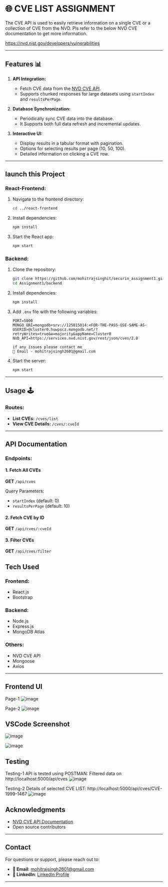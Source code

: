 # 🌐 CVE LIST ASSIGNMENT

The CVE API is used to easily retrieve information on a single CVE or a collection of
 CVE from the NVD. Pls refer to the below NVD CVE documentation to get more
 information.

 https://nvd.nist.gov/developers/vulnerabilities


---

## Features 📊

1. **API Integration:**
   - Fetch CVE data from the [NVD CVE API](https://services.nvd.nist.gov/rest/json/cves/2.0).
   - Supports chunked responses for large datasets using `startIndex` and `resultsPerPage`.

2. **Database Synchronization:**
   - Periodically sync CVE data into the database.
   - It Supports both full data refresh and incremental updates.

3. **Interactive UI:**
   - Display results in a tabular format with pagination.
   - Options for selecting results per page (10, 50, 100).
   - Detailed information on clicking a CVE row.
---

## launch this Project

### React-Frontend:
1. Navigate to the frontend directory:
   ```bash
   cd ../react-frontend
   ```
2. Install dependencies:
   ```bash
   npm install
   ```
3. Start the React app:
   ```bash
   npm start
   ```

### Backend:
1. Clone the repository:
   ```bash
   git clone https://github.com/mohitrajsinghit/securin_assignment1.git
   cd Assignment1/backend
   ```
2. Install dependencies:
   ```bash
   npm install
   ```
3. Add `.env` file with the following variables:
   ```env
   PORT=5000
   MONGO_URI=mongodb+srv://125015014:<FOR-THE-PASS-USE-SAME-AS-USERID>@cluster0.huwpscz.mongodb.net/?retryWrites=true&w=majority&appName=Cluster0
   NVD_API=https://services.nvd.nist.gov/rest/json/cves/2.0

   if any issues please contact me 
   📧 Email - mohitrajsingh2601@gmail.com
   ```
4. Start the server:
   ```bash
   npm start
   ```

---

## Usage 🕹

### Routes:
- **List CVEs:** `/cves/list`
- **View CVE Details:** `/cves/:cveId`

---

## API Documentation 

### Endpoints:

#### 1. Fetch All CVEs
**GET** `/api/cves`

Query Parameters:
- `startIndex` (default: 0)
- `resultsPerPage` (default: 10)

#### 2. Fetch CVE by ID
**GET** `/api/cves/:cveId`

#### 3. Filter CVEs
**GET** `/api/cves/filter`


## Tech Used 

### Frontend:
- React.js
- Bootstrap

### Backend:
- Node.js
- Express.js
- MongoDB Atlas

### Others:
- NVD CVE API
- Mongoose
- Axios
---

## Frontend UI 
Page-1
![image](https://github.com/mohitrajsinghit/securin_assignment1/blob/29b7d099aa8ed48866fbf9685ea549433e4d39d5/images/page1.png)

Page-2
![image](https://github.com/mohitrajsinghit/securin_assignment1/blob/29b7d099aa8ed48866fbf9685ea549433e4d39d5/images/page2.png)


## VSCode Screenshot 

![image](https://github.com/mohitrajsinghit/securin_assignment1/blob/29b7d099aa8ed48866fbf9685ea549433e4d39d5/images/f1.png)

![image](https://github.com/mohitrajsinghit/securin_assignment1/blob/29b7d099aa8ed48866fbf9685ea549433e4d39d5/images/f2.png)

## Testing
Testing-1 API is tested using POSTMAN: 
Filtered data on http://localhost:5000/api/cves
![image](https://github.com/mohitrajsinghit/securin_assignment1/blob/1ae945e30e70ffa3fc3006abb7b7aa0747a895d8/images/test1.png)

Testing-2 Details of selected CVE LIST:
http://localhost:5000/api/cves/CVE-1999-1467
![image](https://github.com/mohitrajsinghit/securin_assignment1/blob/1ae945e30e70ffa3fc3006abb7b7aa0747a895d8/images/test2.png)



## Acknowledgments

- [NVD CVE API Documentation](https://nvd.nist.gov/developers/vulnerabilities)
- Open source contributors

---

## Contact
For questions or support, please reach out to:
- **📧 Email**: [mohitrajsingh2601@gmail.com](mohitrajsingh2601@gmail.com)
- **🔗 LinkedIn**: [LinkedIn Profile](https://www.linkedin.com/in/workwithmohiit/)

---

